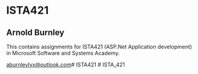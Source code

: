 # ISTA421


## Arnold Burnley


This contains assignments for ISTA421 (ASP.Net Application development) in Microsoft Software and Systems Academy.

aburnleylvx@outlook.com#   I S T A 4 2 1  
 #   I S T A _ 4 2 1  
 